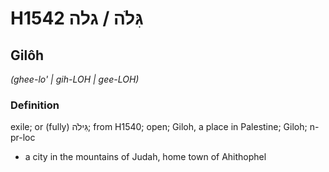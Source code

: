 # H1542 גִּלֹה / גלה

## Gilôh

_(ghee-lo' | ɡih-LOH | ɡee-LOH)_

### Definition

exile; or (fully) גִּילֹה; from H1540; open; Giloh, a place in Palestine; Giloh; n-pr-loc

- a city in the mountains of Judah, home town of Ahithophel

